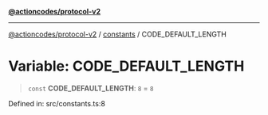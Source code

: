 [**@actioncodes/protocol-v2**](../../README.md)

***

[@actioncodes/protocol-v2](../../modules.md) / [constants](../README.md) / CODE\_DEFAULT\_LENGTH

# Variable: CODE\_DEFAULT\_LENGTH

> `const` **CODE\_DEFAULT\_LENGTH**: `8` = `8`

Defined in: src/constants.ts:8
